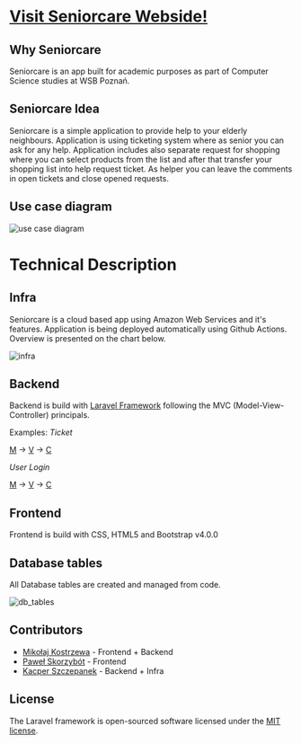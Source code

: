 # [Visit Seniorcare Webside!](http://app.teamseniorcare.com/)

## Why Seniorcare

Seniorcare is an app built for academic purposes as part of Computer Science studies at WSB Poznań.

## Seniorcare Idea

Seniorcare is a simple application to provide help to your elderly neighbours. Application is using ticketing system where as senior you can ask for any help. Application includes also separate request for shopping where you can select products from the list and after that transfer your shopping list into help request ticket. As helper you can leave the comments in open tickets and close opened requests.

## Use case diagram

![use case diagram](https://wsb-seniorcare-app.s3.eu-west-1.amazonaws.com/UML+use+case+(1).png)

# Technical Description

## Infra

Seniorcare is a cloud based app using Amazon Web Services and it's features. Application is being deployed automatically using Github Actions. Overview is presented on the chart below.

![infra](https://wsb-seniorcare-app.s3.eu-west-1.amazonaws.com/Seniorcare+app+infra.png)

## Backend

Backend is build with [Laravel Framework](https://laravel.com/) following the MVC (Model-View-Controller) principals.

Examples:
*Ticket*

[M](https://github.com/Kacperek0/wsb-seniorcare-app/blob/master/app/Models/Ticket.php) -> [V](https://github.com/Kacperek0/wsb-seniorcare-app/blob/feature/readme/resources/views/tickets/index.blade.php) -> [C](https://github.com/Kacperek0/wsb-seniorcare-app/blob/feature/readme/app/Http/Controllers/Ticketing/TicketsController.php)

*User Login*

[M](https://github.com/Kacperek0/wsb-seniorcare-app/blob/feature/readme/app/Models/User.php) -> [V](https://github.com/Kacperek0/wsb-seniorcare-app/blob/feature/readme/resources/views/auth/login.blade.php) -> [C](https://github.com/Kacperek0/wsb-seniorcare-app/blob/feature/readme/app/Http/Controllers/Auth/LoginController.php)
## Frontend
Frontend is build with CSS, HTML5 and Bootstrap v4.0.0 
## Database tables
All Database tables are created and managed from code.

![db_tables](https://wsb-seniorcare-app.s3.eu-west-1.amazonaws.com/Screen+Shot+2022-01-05+at+23.09.32.png)

## Contributors

- [Mikołaj Kostrzewa](https://github.com/kostek-os) - Frontend + Backend
- [Paweł Skorzybót](https://github.com/PawelSkorzybot) - Frontend
- [Kacper Szczepanek](https://github.com/Kacperek0) - Backend + Infra

## License

The Laravel framework is open-sourced software licensed under the [MIT license](https://opensource.org/licenses/MIT).
